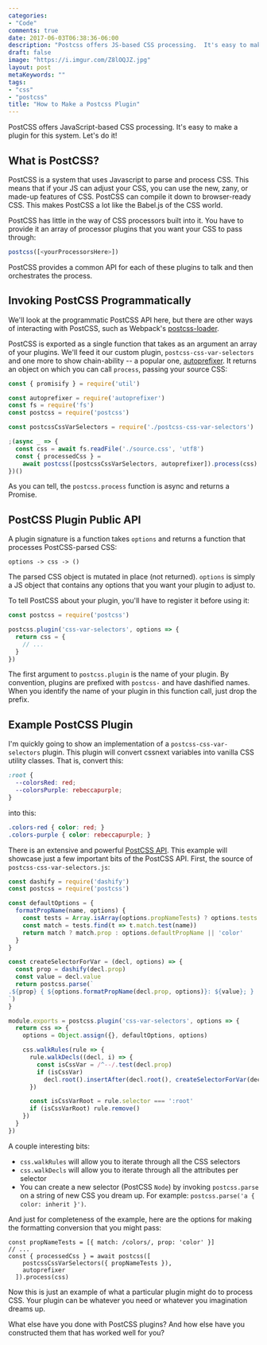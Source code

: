 ```yaml
---
categories:
- "Code"
comments: true
date: 2017-06-03T06:38:36-06:00
description: "Postcss offers JS-based CSS processing.  It's easy to make a plugin for this system."
draft: false
image: "https://i.imgur.com/Z8lOQJZ.jpg"
layout: post
metaKeywords: ""
tags:
- "css"
- "postcss"
title: "How to Make a Postcss Plugin"
---
```


PostCSS offers JavaScript-based CSS processing.  It's easy to make a plugin for this system.  Let's do it!

<!--more-->

## What is PostCSS?

PostCSS is a system that uses Javascript to parse and process CSS.  This means that if your JS can adjust your CSS, you can use the new, zany, or made-up features of CSS. PostCSS can compile it down to browser-ready CSS.  This makes PostCSS a lot like the Babel.js of the CSS world. 

PostCSS has little in the way of CSS processors built into it.  You have to provide it an array of processor plugins that you want your CSS to pass through:  

```js
postcss([<yourProcessorsHere>])
```

PostCSS provides a common API for each of these plugins to talk and then orchestrates the process.

## Invoking PostCSS Programmatically

We'll look at the programmatic PostCSS API here, but there are other ways of interacting with PostCSS, such as Webpack's [postcss-loader](https://github.com/postcss/postcss-loader).

PostCSS is exported as a single function that takes as an argument an array of your plugins.  We'll feed it our custom plugin, `postcss-css-var-selectors` and one more to show chain-ability -- a popular one, [autoprefixer](https://github.com/postcss/autoprefixer).  It returns an object on which you can call `process`, passing your source CSS:

```js
const { promisify } = require('util')

const autoprefixer = require('autoprefixer')
const fs = require('fs')
const postcss = require('postcss')

const postcssCssVarSelectors = require('./postcss-css-var-selectors')

;(async _ => {
  const css = await fs.readFile('./source.css', 'utf8')
  const { processedCss } = 
    await postcss([postcssCssVarSelectors, autoprefixer]).process(css)
})()
```

As you can tell, the `postcss.process` function is async and returns a Promise.

## PostCSS Plugin Public API

A plugin signature is a function takes `options` and returns a function that processes PostCSS-parsed CSS:

```text
options -> css -> ()
```

The parsed CSS object is mutated in place (not returned).  `options` is simply a JS object that contains any options that you want your plugin to adjust to.

To tell PostCSS about your plugin, you'll have to register it before using it:

```js
const postcss = require('postcss')

postcss.plugin('css-var-selectors', options => {
  return css = {
    // ...
  }
})
```

The first argument to `postcss.plugin` is the name of your plugin.  By convention, plugins are prefixed with `postcss-` and have dashified names.  When you identify the name of your plugin in this function call, just drop the prefix. 

## Example PostCSS Plugin

I'm quickly going to show an implementation of a `postcss-css-var-selectors` plugin.  This plugin will convert cssnext variables into vanilla CSS utility classes.  That is, convert this:

```css
:root {
  --colorsRed: red;
  --colorsPurple: rebeccapurple;
}
```

into this:

```css
.colors-red { color: red; }
.colors-purple { color: rebeccapurple; }
```

There is an extensive and powerful [PostCSS API](http://api.postcss.org/global.html).  This example will showcase just a few important bits of the PostCSS API.  First, the source of `postcss-css-var-selectors.js`:

```js
const dashify = require('dashify')
const postcss = require('postcss')

const defaultOptions = {
  formatPropName(name, options) {
    const tests = Array.isArray(options.propNameTests) ? options.tests : []
    const match = tests.find(t => t.match.test(name))
    return match ? match.prop : options.defaultPropName || 'color'
  }
}

const createSelectorForVar = (decl, options) => {
  const prop = dashify(decl.prop)
  const value = decl.value
  return postcss.parse(`
.${prop} { ${options.formatPropName(decl.prop, options)}: ${value}; }
`)
}

module.exports = postcss.plugin('css-var-selectors', options => {
  return css => {
    options = Object.assign({}, defaultOptions, options)

    css.walkRules(rule => {
      rule.walkDecls((decl, i) => {
        const isCssVar = /^--/.test(decl.prop)
        if (isCssVar)
          decl.root().insertAfter(decl.root(), createSelectorForVar(decl, options))
      })

      const isCssVarRoot = rule.selector === ':root'
      if (isCssVarRoot) rule.remove()
    })
  }
})
```

A couple interesting bits:

- `css.walkRules` will allow you to iterate through all the CSS selectors
- `css.walkDecls` will allow you to iterate through all the attributes per selector
- You can create a new selector (PostCSS `Node`) by invoking `postcss.parse` on a string of new CSS you dream up. For example: `postcss.parse('a { color: inherit }')`.

And just for completeness of the example, here are the options for making the formatting conversion that you might pass:

```
const propNameTests = [{ match: /colors/, prop: 'color' }]
// ...
const { processedCss } = await postcss([
    postcssCssVarSelectors({ propNameTests }), 
    autoprefixer
  ]).process(css)
```

Now this is just an example of what a particular plugin might do to process CSS.  Your plugin can be whatever you need or whatever you imagination dreams up.

What else have you done with PostCSS plugins?  And how else have you constructed them that has worked well for you?
